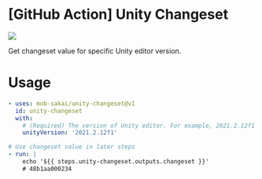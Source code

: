 # [GitHub Action] Unity Changeset

![](https://github.com/mob-sakai/unity-changeset-action/workflows/test/badge.svg)

Get changeset value for specific Unity editor version.

# Usage

```yaml
- uses: mob-sakai/unity-changeset@v1
  id: unity-changeset
  with:
    # (Required) The version of Unity editor. For example, 2021.2.12f1
    unityVersion: '2021.2.12f1'

# Use changeset value in later steps 
- run: |
    echo '${{ steps.unity-changeset.outputs.changeset }}'
    # 48b1aa000234
```
